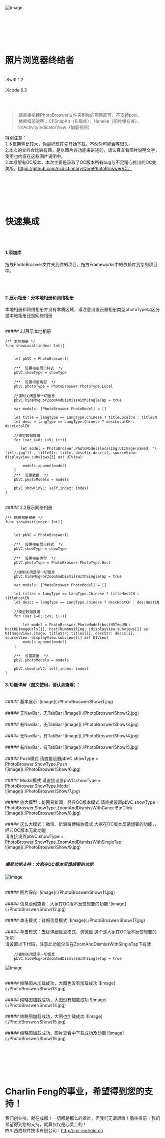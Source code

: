 ![image](./PhotoBroswer/title.jpg)


<br/><br/><br/>
照片浏览器终结者
===============
<br/>
.Swift 1.2<br/><br/>
.Xcode 6.3

<br/><br/>
>.请直接拖拽PhotoBroswer文件夹到你的项目即可，不支持pod。<br/>
>.依赖框架说明：CFSnapKit（布局库）、Haneke（图片缓存库）、NVActivityIndicatorView（加载视图）

特别注意：<br/>
1.本框架包比较大，你最好现在先开始下载。不然你可能会等很久。<br/>
2.本次的文档会比较有趣，是以图片各功能来讲述的，请认真查看图片说明文字，使用也内嵌在这些图片说明中。<br/>
3.本框架有OC版本，本次主要是汲取了OC版本所有bug与不足精心推出的OC完美版，https://github.com/nsdictionary/CorePhotoBroswerVC。<br/>



<br/><br/><br/>
快速集成
===============

<br/><br/>
#### 1.添加库
拖拽PhotoBroswer文件夹到你的项目，拖拽Frameworks中的依赖库到您的项目中。

<br/><br/>
#### 2.展示相册：分本地相册和网络相册
本地相册和网络相册并没有本质区域，请注意设置设置相册类型photoType以区分是本地相册还是网络相册


<br/>
##### 2.1展示本地相册

    /** 本地相册 */
    func showLocal(index: Int){
        
        
        let pbVC = PhotoBroswer()
        
        /**  设置相册展示样式  */
        pbVC.showType = showType
        
        /**  设置相册类型  */
        pbVC.photoType = PhotoBroswer.PhotoType.Local
        
        //强制关闭显示一切信息
        pbVC.hideMsgForZoomAndDismissWithSingleTap = true
        
        var models: [PhotoBroswer.PhotoModel] = []
        
        let title = langType == LangType.Chinese ? titleLocalCH : titleEN
        let desc = langType == LangType.Chinese ? descLocalCH : descLocalEN
        
        //模型数据数组
        for (var i=0; i<9; i++){
        
           let model = PhotoBroswer.PhotoModel(localImg:UIImage(named: "\(i+1).jpg")! , titleStr: title, descStr:desc[i], sourceView: displayView.subviews[i] as! UIView)
            
            models.append(model)
        }
        /**  设置数据  */
        pbVC.photoModels = models
        
        pbVC.show(inVC: self,index: index)
    }


<br/>
##### 2.2展示网络相册

    /** 网络相册相册 */
    func showHost(index: Int){
        
        
        let pbVC = PhotoBroswer()
        
        /**  设置相册展示样式  */
        pbVC.showType = showType
        
        /**  设置相册类型  */
        pbVC.photoType = PhotoBroswer.PhotoType.Host
        
        //强制关闭显示一切信息
        pbVC.hideMsgForZoomAndDismissWithSingleTap = true
        
        var models: [PhotoBroswer.PhotoModel] = []
        
        let titles = langType == LangType.Chinese ? titleHostCH : titleHostEN
        let descs = langType == LangType.Chinese ? descHostCH : descHostEN
        
        //模型数据数组
        for (var i=0; i<9; i++){
            
            let model = PhotoBroswer.PhotoModel(hostHDImgURL: hostHDImageUrls[i], hostThumbnailImg: (displayView.subviews[i] as! UIImageView).image, titleStr: titles[i], descStr: descs[i], sourceView: displayView.subviews[i] as! UIView)
            models.append(model)
        }
        
        /**  设置数据  */
        pbVC.photoModels = models
        
        pbVC.show(inVC: self,index: index)
    }

#### 3.功能详解（图文使用，请认真查看）：

<br/>
##### 基本展示 
![image](./PhotoBroswer/Show/1.jpg)<br/>

<br/>
##### 无NavBar，无TabBar 
![image](./PhotoBroswer/Show/2.jpg)<br/>

<br/>
##### 有NavBar，无TabBar
![image](./PhotoBroswer/Show/3.jpg)<br/>

<br/>
##### 无NavBar，有TabBar
![image](./PhotoBroswer/Show/4.jpg)<br/>

<br/>
##### 有NavBar，有TabBar
![image](./PhotoBroswer/Show/5.jpg)<br/>

<br/>
##### Push模式
请直接设置pbVC.showType = PhotoBroswer.ShowType.Push <br/>
![image](./PhotoBroswer/Show/6.jpg)<br/>

<br/>
##### Modal模式
请直接设置pbVC.showType = PhotoBroswer.ShowType.Modal <br/>
![image](./PhotoBroswer/Show/7.jpg)<br/>

<br/>
##### 放大模型：仿网易新闻，经典OC版本模式
请直接设置pbVC.showType = PhotoBroswer.ShowType.ZoomAndDismissWithCancelBtnClick <br/>
![image](./PhotoBroswer/Show/8.jpg)<br/>

<br/>
##### 这么大模式：微信、新浪微博缩放模式
大家在OC版本反馈想要的功能，，经典OC版本无此功能<br/>
请直接设置pbVC.showType = PhotoBroswer.ShowType.ZoomAndDismissWithSingleTap <br/>
![image](./PhotoBroswer/Show/9.jpg)<br/>
<br/>

##### 横屏功能支持：大家在OC版本反馈想要的功能
![image](./PhotoBroswer/Show/10.jpg)<br/>

<br/>
##### 图片保存
![image](./PhotoBroswer/Show/11.jpg)<br/>

<br/>
##### 信息滚动查看：大家在OC版本反馈想要的功能
![image](./PhotoBroswer/Show/12.jpg)<br/>


<br/>
##### 单击模式：详细信息模式
![image](./PhotoBroswer/Show/17.jpg)<br/>

<br/>
##### 单击模式：去除详细信息模式，仿微信
这个是大家在OC版本反馈想要的功能<br/>
请设置以下代码，注意此功能仅仅在ZoomAndDismissWithSingleTap下有效

        //强制关闭显示一切信息
        pbVC.hideMsgForZoomAndDismissWithSingleTap = true

![image](./PhotoBroswer/Show/18.jpg)<br/>

<br/>
##### 缩略图未加载成功，大图也没有加载成功
![image](./PhotoBroswer/Show/13.jpg)<br/>

<br/>
##### 缩略图加载成功，大图没有加载成功
![image](./PhotoBroswer/Show/14.jpg)<br/>

<br/>
##### 缩略图加载成功，大图也加载成功
![image](./PhotoBroswer/Show/15.jpg)<br/>

<br/>
##### 缩略图加载成功，图片查看中下载成功及动画
![image](./PhotoBroswer/Show/16.jpg)<br/>





<br/><br/><br/>
Charlin Feng的事业，希望得到您的支持！
===============
我们创业啦，就在成都！一切都是那么的艰难，但我们无谓艰难！勇往直前！我们希望得到您的支持，就算仅仅是心灵上的！<br/>
四川西成软件技术有限公司：http://ios-android.cn<br/>

<br/><br/>




